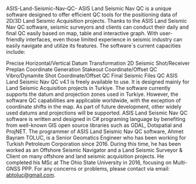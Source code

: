 ASIS-Land-Seismic-Nav-QC-
ASIS Land Seismic Nav QC is a unique software designed to offer efficient QC tools for the positioning data of 2D/3D Land Seismic Acquisition projects. Thanks to the ASIS Land Seismic Nav QC software, seismic surveyors and clients can conduct their daily and final QC easily based on map, table and interactive graph. With user-friendly interfaces, even those limited experience in seismic industry can easily navigate and utilize its features. The software`s current capacities include:

Precise Horizontal/Vertical Datum Transformation
2D Seismic Shot/Receiver Preplan Coordinate Generation
Stakeout Coordinate/Offset QC
Vibro/Dynamite Shot Coordinate/Offset QC
Final Seismic Files QC
ASIS Land Seismic Nav QC v4.1 is freely available to use. It is designed mainly for Land Seismic Acquisition projects in Turkiye. The software currently supports the datum and projection zones used in Turkiye. However, the software QC capabilities are applicable worldwide, with the exception of coordinate shifts in the map. As part of future development, other widely used datums and projections will be supported. ASIS Land Seismic Nav QC software is written and designed in C# programing language by benefiting from well-known GIS open source libraries such as GDAL, Dotspatial and ProjNET. The programmer of ASIS Land Seismic Nav QC software, Ahmet Bayram TOLUC, is a Senior Geomatics Engineer who has been working for Turkish Petroleum Corporation since 2016. During this time, he has been worked as an Offshore Seismic Navigator and a Land Seismic Surveyor & Client on many offshore and land seismic acquisition projects. He completed his MSc at The Ohio State University in 2016, focusing on Multi-GNSS PPP. For any concerns or problems, please contact via email: abtoluc@gmail.com.
